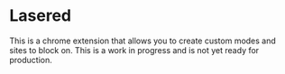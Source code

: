 # Lasered
This is a chrome extension that allows you to create custom modes and sites to block on.
This is a work in progress and is not yet ready for production.